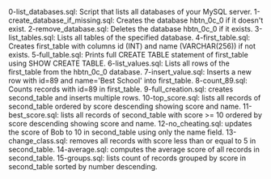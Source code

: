 0-list_databases.sql: Script that lists all databases of your MySQL server.
1-create_database_if_missing.sql: Creates the database hbtn_0c_0 if it doesn't exist.
2-remove_database.sql: Deletes the database hbtn_0c_0 if it exists.
3-list_tables.sql: Lists all tables of the specified database.
4-first_table.sql: Creates first_table with columns id (INT) and name (VARCHAR(256)) if not exists.
5-full_table.sql: Prints full CREATE TABLE statement of first_table using SHOW CREATE TABLE.
6-list_values.sql: Lists all rows of the first_table from the hbtn_0c_0 database.
7-insert_value.sql: Inserts a new row with id=89 and name='Best School' into first_table.
8-count_89.sql: Counts records with id=89 in first_table.
9-full_creation.sql: creates second_table and inserts multiple rows.
10-top_score.sql: lists all records of second_table ordered by score descending showing score and name.
11-best_score.sql: lists all records of second_table with score >= 10 ordered by score descending showing score and name.
12-no_cheating.sql: updates the score of Bob to 10 in second_table using only the name field.
13-change_class.sql: removes all records with score less than or equal to 5 in second_table.
14-average.sql: computes the average score of all records in second_table.
15-groups.sql: lists count of records grouped by score in second_table sorted by number descending.
